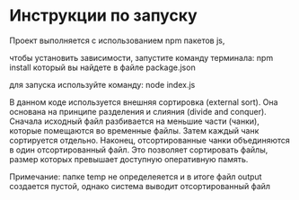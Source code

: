 # Инструкции по запуску

Проект выполняется с использованием npm пакетов js,

чтобы установить зависимости, запустите команду терминала: npm install <dependency>
который вы найдете в файле package.json

для запуска используйте команду: node index.js

В данном коде используется внешняя сортировка (external sort). Она основана на принципе разделения и слияния (divide and conquer). Сначала исходный файл разбивается на меньшие части (чанки), которые помещаются во временные файлы. Затем каждый чанк сортируется отдельно. Наконец, отсортированные чанки объединяются в один отсортированный файл. Это позволяет сортировать файлы, размер которых превышает доступную оперативную память.

Примечание: папке temp не определеяется и в итоге файл output создается пустой, однако система выводит отсортированный файл
